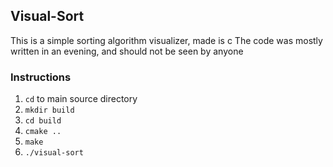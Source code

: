 ## Visual-Sort

This is a simple sorting algorithm visualizer, made is c
The code was mostly written in an evening, and should not be seen by anyone

### Instructions

1. `cd` to main source directory
2. `mkdir build`
3. `cd build`
3. `cmake ..`
4. `make`
5. `./visual-sort`
